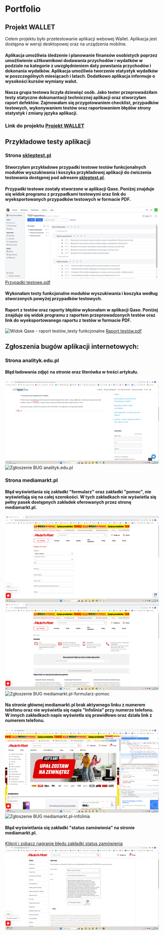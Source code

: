 <h1 > Portfolio</h1>

<diV>

<h2>Projekt WALLET</h2>
<p> Celem projektu było przetestowanie aplikacji webowej Wallet. Aplikacja jest dostępna w wersji desktopowej oraz na urządzenia mobilne.
</p>
<h4>
Aplikacja umożliwia śledzenie i planowanie finansów osobistych poprzez umożliwienie użtkownikowi dodawania przychodów i wydatków w podziale na kategorie z uwzględnieniem daty powstania przychodów i dokonania wydatków. Aplikacja umożliwia tworzenie statystyk wydatków w poszczególnych miesiącach i latach. Dodatkowo aplikacja informuje o wysokości kursów wymiany walut.
</h4>
<h4>
Nasza grupa testowa liczyła dziewięć osób. Jako tester przeprowadziłam testy statyczne dokumantacji technicznej aplikacji oraz stworzyłam raport defektów.
Zajmowałam się przygotowaniem checklist, przypadków testowych, wykonywaniem testów oraz raportowaniem błędów strony statystyk i zmiany języka aplikacji.
</h4>
<h3>Link do projektu <a href="https://drive.google.com/drive/folders/1QmIuSWCe7IZAZM1sDD7XqpJaaPzwz_41?usp=sharing"> Projekt WALLET</a> </h3>

</div>

<h2>Przykładowe testy aplikacji</h2>

<div>

<h3>Strona <a href="https://skleptest.pl/"> skleptest.pl</a> </h3>
<h4>Stworzyłam przykładowe przypadki testowe testów funkcjonalnych modułów wyszukiwania i koszyka przykładowej aplikacji do ćwiczenia testowania dostępnej pod adresem <a href="https://skleptest.pl/"> skleptest.pl</a>.</h4>
<h4>Przypadki testowe zostały stworzone w aplikacji Qase. Poniżej znajduje się widok programu z przypadkami testowymi oraz link do wyeksportowanych przypadków testowych w formacie PDF.</h4>
<img src="Widok Qase - przypadki testowe_testy funkcjonalne.jpg" alt="Widok Qase - przypadki testowe_testy funkcjonalne">
<a href="https://drive.google.com/file/d/1EjmZE_hDEAJ_RTAVuke8repvLgvmuTc1/view?usp=sharing">Przypadki testowe.pdf</a>
<h4>Wykonałam testy funkcjonalne modułów wyszukiwania i koszyka według stworzonych powyżej przypadków testowych. </h4>
<h4>Raport z testów oraz raporty błędów wykonałam w aplikacji Qase. Poniżej znajduje się widok programu z raportem przeprowadzonych testów oraz link do wyeksportowanego raportu z testów w formacie PDF.</h4>
<img src="Widok Qase - rapoty testów_testy funkcjonalne.jpg" alt="Widok Qase - raport testów_testy funkcjonalne">
<a href="https://drive.google.com/file/d/14Z19iygYIReb9xAE3DcCuKzPSMZ3WJIR/view?usp=sharing">Raport testów.pdf</a>

</div>

<h2> Zgłoszenia bugów aplikacji internetowych:</h2>

<div>

<h3>Strona analityk.edu.pl</h3>
<h4>Błąd ładowania zdjęć na stronie oraz literówka w treści artykułu.</h4>
<img src="BUG - analityk.edu.pl.png" alt="BUG analityk.edu.pl">
<img src="BUG_zgłoszenie - analityk.edu.pl.png" alt="Zgłoszenie BUG analityk.edu.pl">

</div>

<div>

<h3>Strona mediamarkt.pl</h3>
<h4>Błąd wyświetlania się zakładki "formularz" oraz zakładki "pomoc", nie wyświetlają się na całej szerokości. W tych zakładkach nie wyświetla się pełny pasek dostępnych zakładek oferowanych przez stronę mediamarkt.pl.</h4>
<img src="BUG - mediamarkt.pl-formularz.png" alt="BUG mediamarkt.pl-formularz">
<img src="BUG - mediamarkt.pl-pomoc.png" alt="BUG mediamarkt.pl-pomoc">
<img src="BUG_zgłoszenie - mediamarkt.pl-formularz-pomoc.png" alt="Zgłoszenie BUG mediamarkt.pl-formularz-pomoc">
<h4>Na stronie głównej mediamarkt.pl brak aktywnego linku z numerem telefonu oraz nie wyświetla się napis "Infolinia" przy numerze telefonu. W innych zakładkach napis wyświetla się prawidłowo oraz działa link z numerem telefonu.</h4>
<img src="BUG - mediamarkt.pl-infolinia.png" alt="BUG mediamarkt.pl-infolinia">
<img src="BUG_zgłoszenie - mediamarkt.pl-infolinia.png" alt="Zgłoszenie BUG mediamarkt.pl-infolinia">
<h4>Błąd wyświetlania się zakładki "status zamówienia" na stronie mediamarkt.pl.</h4>
<a href="https://imgur.com/a/e2UYqPW">Kliknij i zobacz nagranie błędu zakładki status zamówienia</a>
<img src="BUG_zgłoszenie - mediamarkt.pl-status zamówienia.png" alt="Zgłoszenie BUG mediamarkt.pl-status zamówienia">

</div>
